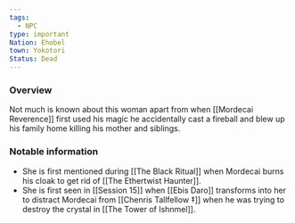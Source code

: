 ```yaml
---
tags:
  - NPC
type: important
Nation: Ehobel
town: Yokotori
Status: Dead
---
```


### Overview
Not much is known about this woman apart from when [[Mordecai Reverence]] first used his magic he accidentally cast a fireball and blew up his family home killing his mother and siblings. 

### Notable information  
- She is first mentioned during [[The Black Ritual]] when Mordecai burns his cloak to get rid of [[The Ethertwist Haunter]].
- She is first seen in [[Session 15]] when [[Ebis Daro]] transforms into her to distract Mordecai from [[Chenris Tallfellow ‡]] when he was trying to destroy the crystal in [[The Tower of Ishnmel]].